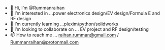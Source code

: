 - 👋 Hi, I’m @Rummanraihan
- 👀 I’m interested in ...power electronics design/EV design/Formula E and RF design
- 🌱 I’m currently learning ...plexim/python/solidworks
- 💞️ I’m looking to collaborate on ... EV project and RF design/testing
- 📫 How to reach me ... raihan.rumman@gmail.com / Rummanraihan@protonmail.com

<!---
Rummanraihan/Rummanraihan is a ✨ special ✨ repository because its `README.md` (this file) appears on your GitHub profile.
You can click the Preview link to take a look at your changes.
--->
